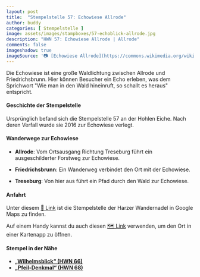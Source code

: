 ```yaml
---
layout: post
title:  "Stempelstelle 57: Echowiese Allrode"
author: buddy
categories: [ Stempelstelle ]
image: assets/images/stampboxes/57-echoblick-allrode.jpg
description: "HWN 57: Echowiese Allrode | Allrode"
comments: false
imageshadow: true
imageSource: '📷 [Echowiese Allrode](https://commons.wikimedia.org/wiki/File:Echowiese_Allrode.JPG) von <a href="//commons.wikimedia.org/wiki/User:B.Thomas95" title="User:B.Thomas95">Thomas Binder</a> unter Lizenz [CC BY-SA 4.0](https://creativecommons.org/licenses/by-sa/4.0)'
---
```


Die Echowiese ist eine große Waldlichtung zwischen Allrode und Friedrichsbrunn. Hier können Besucher ein Echo erleben, was dem Sprichwort "Wie man in den Wald hineinruft, so schallt es heraus" entspricht.

#### Geschichte der Stempelstelle

Ursprünglich befand sich die Stempelstelle 57 an der Hohlen Eiche. Nach deren Verfall wurde sie 2016 zur Echowiese verlegt.

#### Wanderwege zur Echowiese

- **Allrode**: Vom Ortsausgang Richtung Treseburg führt ein ausgeschilderter Forstweg zur Echowiese.

- **Friedrichsbrunn**: Ein Wanderweg verbindet den Ort mit der Echowiese.

- **Treseburg**: Von hier aus führt ein Pfad durch den Wald zur Echowiese.

#### Anfahrt

Unter diesem [📍 Link](https://www.google.com/maps/dir/?api=1&origin=&destination=51.690278%2C%2010.989167) ist die Stempelstelle der Harzer Wandernadel in Google Maps zu finden.

<div class="android-only">
  Auf einem Handy kannst du auch diesen 
  <a href="geo:51.690278,10.989167">🗺️ Link</a> 
  verwenden, um den Ort in einer Kartenapp zu öffnen.
  <p></p>
</div>

#### Stempel in der Nähe

- [**„Wilhelmsblick“ (HWN 66)**](/stempelstelle-66-wilhelmsblick-aussichtspunkt)
- [**„Pfeil-Denkmal“ (HWN 68)**](/stempelstelle-68-pfeil-denkmal)
